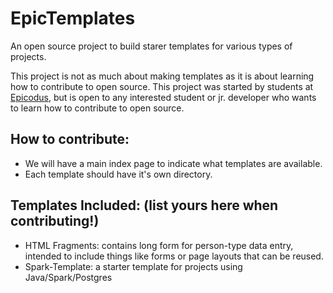 # EpicTemplates
An open source project to build starer templates for various types of projects.

This project is not as much about making templates as it is about learning how to contribute to open source. This project was started by students at [Epicodus](http://epicodus.com), but is open to any interested student or jr. developer who wants to learn how to contribute to open source.

## How to contribute:
* We will have a main index page to indicate what templates are available.
* Each template should have it's own directory.

## Templates Included: (list yours here when contributing!)
* HTML Fragments: contains long form for person-type data entry, intended to include things like forms or page layouts that can be reused.
* Spark-Template: a starter template for projects using Java/Spark/Postgres
